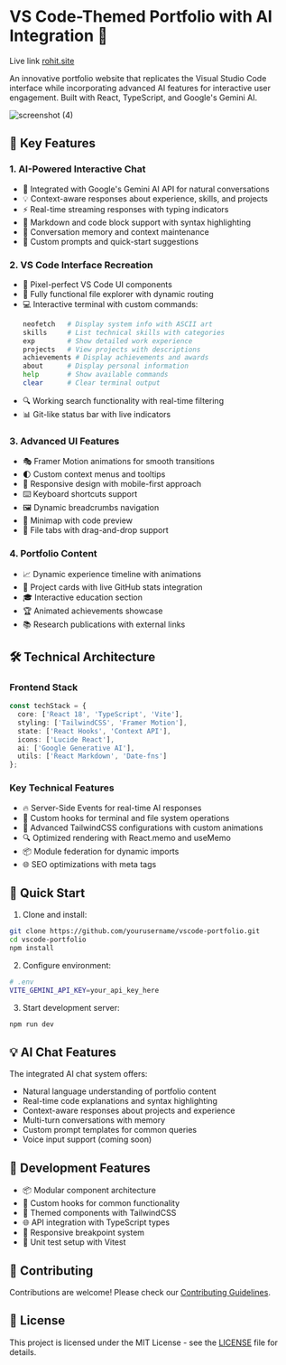 # VS Code-Themed Portfolio with AI Integration 🚀

Live link [rohit.site](https://yrohit.site/)

An innovative portfolio website that replicates the Visual Studio Code interface while incorporating advanced AI features for interactive user engagement. Built with React, TypeScript, and Google's Gemini AI.

![screenshot (4)](https://github.com/user-attachments/assets/1569a642-e9f2-49c3-91fb-275912fbff9b)


## 🌟 Key Features

### 1. AI-Powered Interactive Chat
- 🤖 Integrated with Google's Gemini AI API for natural conversations
- 💡 Context-aware responses about experience, skills, and projects
- ⚡ Real-time streaming responses with typing indicators
- 📝 Markdown and code block support with syntax highlighting
- 🔄 Conversation memory and context maintenance
- 🎯 Custom prompts and quick-start suggestions

### 2. VS Code Interface Recreation
- 🎨 Pixel-perfect VS Code UI components
- 📁 Fully functional file explorer with dynamic routing
- 💻 Interactive terminal with custom commands:
  ```bash
  neofetch   # Display system info with ASCII art
  skills     # List technical skills with categories
  exp        # Show detailed work experience
  projects   # View projects with descriptions
  achievements # Display achievements and awards
  about      # Display personal information
  help       # Show available commands
  clear      # Clear terminal output
  ```
- 🔍 Working search functionality with real-time filtering
- 📊 Git-like status bar with live indicators

### 3. Advanced UI Features
- 🎭 Framer Motion animations for smooth transitions
- 🌓 Custom context menus and tooltips
- 📱 Responsive design with mobile-first approach
- ⌨️ Keyboard shortcuts support
- 🖼️ Dynamic breadcrumbs navigation
- 📍 Minimap with code preview
- 🎯 File tabs with drag-and-drop support

### 4. Portfolio Content
- 📈 Dynamic experience timeline with animations
- 🎯 Project cards with live GitHub stats integration
- 🎓 Interactive education section
- 🏆 Animated achievements showcase
- 📚 Research publications with external links

## 🛠️ Technical Architecture

### Frontend Stack
```typescript
const techStack = {
  core: ['React 18', 'TypeScript', 'Vite'],
  styling: ['TailwindCSS', 'Framer Motion'],
  state: ['React Hooks', 'Context API'],
  icons: ['Lucide React'],
  ai: ['Google Generative AI'],
  utils: ['React Markdown', 'Date-fns']
};
```

### Key Technical Features
- 🔥 Server-Side Events for real-time AI responses
- 🔄 Custom hooks for terminal and file system operations
- 🎨 Advanced TailwindCSS configurations with custom animations
- 🔍 Optimized rendering with React.memo and useMemo
- 📦 Module federation for dynamic imports
- 🌐 SEO optimizations with meta tags

## 🚀 Quick Start

1. Clone and install:
```bash
git clone https://github.com/yourusername/vscode-portfolio.git
cd vscode-portfolio
npm install
```

2. Configure environment:
```bash
# .env
VITE_GEMINI_API_KEY=your_api_key_here
```

3. Start development server:
```bash
npm run dev
```

## 💡 AI Chat Features

The integrated AI chat system offers:
- Natural language understanding of portfolio content
- Real-time code explanations and syntax highlighting
- Context-aware responses about projects and experience
- Multi-turn conversations with memory
- Custom prompt templates for common queries
- Voice input support (coming soon)

## 🎯 Development Features

- 📦 Modular component architecture
- 🔄 Custom hooks for common functionality
- 🎨 Themed components with TailwindCSS
- 🌐 API integration with TypeScript types
- 📱 Responsive breakpoint system
- 🧪 Unit test setup with Vitest

## 🤝 Contributing

Contributions are welcome! Please check our [Contributing Guidelines](CONTRIBUTING.md).

## 📄 License

This project is licensed under the MIT License - see the [LICENSE](LICENSE) file for details.
